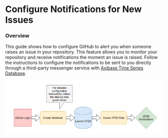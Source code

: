 # Configure Notifications for New Issues

### Overview


This guide shows how to configure GitHub to alert you when someone raises an issue in your repository. This feature allows you to monitor your repository and receive notifications the moment an issue is raised. Follow the instructions to configure the notifications to be sent to you directly through a third-party messenger service with [Axibase Time Series Database](https://axibase.com/products/axibase-time-series-database/).

![](images/title-chart2.png)
